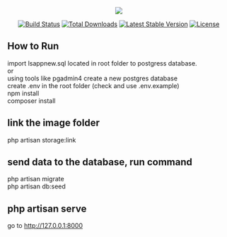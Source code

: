 <p align="center"><img src="https://laravel.com/assets/img/components/logo-laravel.svg"></p>

<p align="center">
<a href="https://travis-ci.org/laravel/framework"><img src="https://travis-ci.org/laravel/framework.svg" alt="Build Status"></a>
<a href="https://packagist.org/packages/laravel/framework"><img src="https://poser.pugx.org/laravel/framework/d/total.svg" alt="Total Downloads"></a>
<a href="https://packagist.org/packages/laravel/framework"><img src="https://poser.pugx.org/laravel/framework/v/stable.svg" alt="Latest Stable Version"></a>
<a href="https://packagist.org/packages/laravel/framework"><img src="https://poser.pugx.org/laravel/framework/license.svg" alt="License"></a>
</p>

## How to Run

import lsappnew.sql located in root folder to postgress database.<br />
or<br />
 using tools like pgadmin4 create a new postgres database<br />
create .env in the root folder (check and use .env.example)<br />
npm install<br />
composer install<br />
## link the image folder
php artisan storage:link

## send data to the database, run command
php artisan migrate <br/>
php artisan db:seed

## php artisan serve
go to http://127.0.0.1:8000
